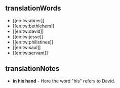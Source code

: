 ## translationWords

* [[en:tw:abner]]
* [[en:tw:bethlehem]]
* [[en:tw:david]]
* [[en:tw:jesse]]
* [[en:tw:philistines]]
* [[en:tw:saul]]
* [[en:tw:servant]]

## translationNotes

* **in his hand** - Here the word "his" refers to David.
